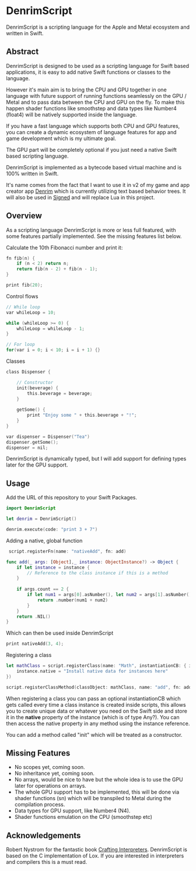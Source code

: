 # DenrimScript

DenrimScript is a scripting language for the Apple and Metal ecosystem and written in Swift. 

## Abstract

DenrimScript is designed to be used as a scripting language for Swift based applications, it is easy to add native Swift functions or classes to the language.

However it's main aim is to bring the CPU and GPU together in one language with future support of running functions seamlessly on the GPU / Metal and to pass data between the CPU and GPU on the fly. To make this happen shader functions like smoothstep and data types like Number4 (float4) will be natively supported inside the language.

If you have a fast language which supports both CPU and GPU features, you can create a dynamic ecosystem of language features for app and game development which is my ultimate goal.

The GPU part will be completely optional if you just need a native Swift based scripting language.
 
DenrimScript is implemented as a bytecode based virtual machine and is 100% written in Swift.

It's name comes from the fact that I want to use it in v2 of my game and app creator app [Denrim](https://github.com/markusmoenig/Denrim) which is currently utilizing text based behavior trees. It will also be used in [Signed](https://github.com/markusmoenig/Signed) and will replace Lua in this project.

## Overview

As a scripting language DenrimScript is more or less full featured, with some features partially implemented. See the missing features list below.

Calculate the 10th Fibonacci number and print it: 

```c
fn fib(n) {
    if (n < 2) return n;
    return fib(n - 2) + fib(n - 1);
}

print fib(20);
```

Control flows

```c
// While loop
var whileLoop = 10;

while (whileLoop >= 0) {
    whileLoop = whileLoop - 1;
}

// For loop
for(var i = 0; i < 10; i = i + 1) {}
```

Classes

```c
class Dispenser {

    // Constructor
    init(beverage) {
        this.beverage = beverage;
    }
    
    getSome() {
        print "Enjoy some " + this.beverage + "!";
    }
}

var dispenser = Dispenser("Tea")
dispenser.getSome();
dispenser = nil;
```

DenrimScript is dynamically typed, but I will add support for defining types later for the GPU support.

## Usage

Add the URL of this repository to your Swift Packages.

```swift
import DenrimScript

let denrim = DenrimScript()

denrim.execute(code: "print 3 + 7")
```

Adding a native, global function

```swift
 script.registerFn(name: "nativeAdd", fn: add)

func add(_ args: [Object],_ instance: ObjectInstance?) -> Object {        
    if let instance = instance {
        // Reference to the class instance if this is a method
    }
        
    if args.count == 2 {
        if let num1 = args[0].asNumber(), let num2 = args[1].asNumber() {
            return .number(num1 + num2)
        }
    }
    return .NIL()
}
```

Which can then be used inside DenrimScript

```c
print nativeAdd(3, 4);
```

Registering a class

```Swift
let mathClass = script.registerClass(name: "Math", instantiationCB: { instance in
    instance.native = "Install native data for instances here"
})

script.registerClassMethod(classObject: mathClass, name: "add", fn: add)
```

When registering a class you can pass an optional instantiationCB which gets called every time a class instance is created inside scripts, this allows you to create unique data or whatever you need on the Swift side and store it in the **native** property of the instance (which is of type Any?). You can then access the native property in any method using the instance reference.

You can add a method called "init" which will be treated as a constructor.

## Missing Features

* No scopes yet, coming soon.
* No inheritance yet, coming soon.
* No arrays, would be nice to have but the whole idea is to use the GPU later for operations on arrays.
* The whole GPU support has to be implemented, this will be done via shader functions (sn) which will be transpiled to Metal during the compilation process.
* Data types for GPU support, like Number4 (N4).
* Shader functions emulation on the CPU (smoothstep etc)

## Acknowledgements

Robert Nystrom for the fantastic book [Crafting Interpreters](https://craftinginterpreters.com). DenrimScript is based on the C implementation of Lox. If you are interested in interpreters and compilers this is a must read.
